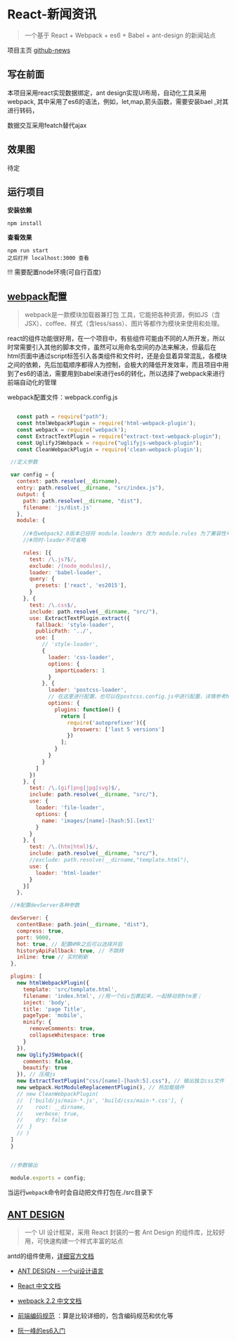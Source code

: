# React-新闻资讯

> 一个基于 React + Webpack + es6 + Babel + ant-design 的新闻站点

项目主页 [github-news](https://github.com/haochn/news)

## 写在前面
本项目采用react实现数据绑定，ant design实现UI布局，自动化工具采用webpack,
其中采用了es6的语法，例如，let,map,箭头函数，需要安装bael ,对其进行转码，

数据交互采用featch替代ajax


## 效果图

待定



## 运行项目

**安装依赖**  
```shell
npm install
```
**查看效果**
```shell
npm run start
之后打开 localhost:3000 查看
```
!!! 需要配置node环境(可自行百度)


## [webpack](http://webpack.github.io/docs/)配置

> webpack是一款模块加载器兼打包 工具，它能把各种资源，例如JS（含JSX）、coffee、样式（含less/sass）、图片等都作为模块来使用和处理。

 react的组件功能很好用，在一个项目中，有些组件可能由不同的人所开发，所以时常需要引入其他的脚本文件，虽然可以用命名空间的办法来解决，但最后在html页面中通过script标签引入各类组件和文件时，还是会显着异常混乱，各模块之间的依赖，先后加载顺序都得人为控制，会极大的降低开发效率，而且项目中用到了es6的语法，需要用到babel来进行es6的转化，所以选择了webpack来进行前端自动化的管理

 webpack配置文件：webpack.config.js

 ```javascript

    const path = require("path");
    const htmlWebpackPlugin = require('html-webpack-plugin');
    const webpack = require('webpack');
    const ExtractTextPlugin = require("extract-text-webpack-plugin");
    const UglifyJSWebpack = require("uglifyjs-webpack-plugin");
    const CleanWebpackPlugin = require('clean-webpack-plugin');

  //定义参数

  var config = {
    context: path.resolve(__dirname),
    entry: path.resolve(__dirname, "src/index.js"),
    output: {
      path: path.resolve(__dirname, "dist"),
      filename: 'js/dist.js'
    },
    module: {
      
      //#在webpack2.0版本已经将 module.loaders 改为 module.rules 为了兼容性考虑以前的声明方法任然可用，同时链式loader(用!连接)只适用于module.loader
      //#同时-loader不可省略 

      rules: [{
        test: /\.js?$/,
        exclude: /(node_modules)/,
        loader: 'babel-loader',
        query: {
          presets: ['react', 'es2015'],
        }
      }, {
        test: /\.css$/,
        include: path.resolve(__dirname, "src/"),
        use: ExtractTextPlugin.extract({
          fallback: 'style-loader',
          publicPath: '../',
          use: [
            // 'style-loader',
            {
              loader: 'css-loader',
              options: {
                importLoaders: 1
              }
            }, {
              loader: 'postcss-loader',
              // 在这里进行配置，也可以在postcss.config.js中进行配置，详情参考https://github.com/postcss/postcss-loader
              options: {
                plugins: function() {
                  return [
                    require('autoprefixer')({
                      broswers: ['last 5 versions']
                    })
                  ];
                }
              }
            }
          ]
        })
      }, {
        test: /\.(gif|png|jpg|svg)$/,
        include: path.resolve(__dirname, "src/"),
        use: {
          loader: 'file-loader',
          options: {
            name: 'images/[name]-[hash:5].[ext]'
          }
        }
      }, {
        test: /\.(htm|html)$/,
        include: path.resolve(__dirname, "src/"),
        //exclude: path.resolve(__dirname,"template.html"),
        use: {
          loader: 'html-loader'
        }
      }]
    },

  //#配置devServer各种参数

  devServer: {
    contentBase: path.join(__dirname, "dist"),
    compress: true,
    port: 9000,
    hot: true, // 配置HMR之后可以选择开启
    historyApiFallback: true, // 不跳转
    inline: true // 实时刷新
  },

  plugins: [
    new htmlWebpackPlugin({
      template: 'src/template.html',
      filename: 'index.html', //用一个div包裹起来，一起移动到htm里；
      inject: 'body',
      title: 'page Title',
      pageType: 'mobile',
      minify: {
        removeComments: true,
        collapseWhitespace: true
      }
    }),
    new UglifyJSWebpack({
      comments: false,
      beautify: true
    }), // 压缩js
    new ExtractTextPlugin("css/[name]-[hash:5].css"), // 输出独立css文件
    new webpack.HotModuleReplacementPlugin(), // 热加载插件
    // new CleanWebpackPlugin(
    //  ['build/js/main-*.js', 'build/css/main-*.css'], {
    //    root: __dirname,
    //    verbose: true,
    //    dry: false
    //  }
    // )
  ]
  }


  //参数输出

  module.exports = config;

 ```
当运行`webpack`命令时会自动把文件打包在./src目录下


## [ANT DESIGN](https://ant.design/index-cn)


> 一个 UI 设计框架，采用 React 封装的一套 Ant Design 的组件库，比较好用，可快速构建一个样式丰富的站点

antd的组件使用，[详细官方文档](https://ant.design/index-cn)


* [ANT DESIGN - 一个ui设计语言](https://ant.design/index-cn)

* [React 中文文档](https://tianxiangbing.github.io/react-cn/docs/getting-started.html)

* [webpack 2.2 中文文档](http://www.css88.com/doc/webpack2/)

* [前端编码规范](https://giscafer.gitbooks.io/front-end-manual/content/) ：算是比较详细的，包含编码规范和优化等

* [阮一峰的es6入门](http://es6.ruanyifeng.com/)

